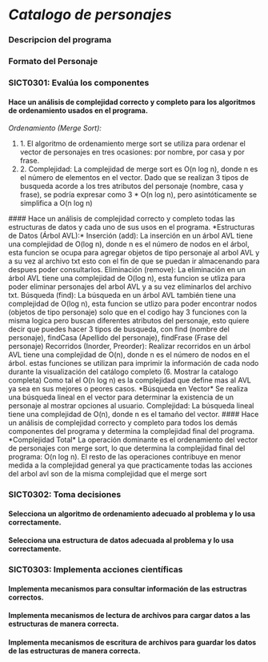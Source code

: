# *Catalogo de personajes*

### Descripcion del programa

### Formato del Personaje

### SICT0301: Evalúa los componentes

#### Hace un análisis de complejidad correcto y completo para los algoritmos de ordenamiento usados en el programa.
*Ordenamiento (Merge Sort):*
<ol>
  <li>1. El algoritmo de ordenamiento merge sort se utiliza para ordenar el vector de personajes en tres ocasiones: por nombre, por casa y por frase.</li>
  <li>2. Complejidad: La complejidad de merge sort es O(n log n), donde n es el número de elementos en el vector. Dado que se realizan 3 tipos de busqueda acorde a los tres atributos del personaje (nombre, casa y frase), se podría expresar como 3 * O(n log n), pero asintóticamente se simplifica a O(n log n)</li>
</ol>
#### Hace un análisis de complejidad correcto y completo todas las estructuras de datos y cada uno de sus usos en el programa.
*Estructuras de Datos (Árbol AVL):*
Inserción (add): La inserción en un árbol AVL tiene una complejidad de O(log n), donde n es el número de nodos en el árbol, esta funcion se ocupa para agregar objetos de tipo personaje al arbol AVL y a su vez al archivo txt esto con el fin de que se puedan ir almacenando para despues poder consultarlos.
Eliminación (remove): La eliminación en un árbol AVL tiene una complejidad de O(log n), esta funcion se utliza para poder eliminar personajes del arbol AVL y a su vez eliminarlos del archivo txt.
Búsqueda (find): La búsqueda en un árbol AVL también tiene una complejidad de O(log n), esta funcion se utlizo para poder encontrar nodos (objetos de tipo personaje) solo que en el codigo hay 3 funciones con la misma logica pero buscan diferentes atributos del personaje, esto quiere decir que puedes hacer 3 tipos de busqueda, con find (nombre del personaje), findCasa (Apellido del personaje), findFrase (Frase del personaje)
Recorridos (Inorder, Preorder): Realizar recorridos en un árbol AVL tiene una complejidad de O(n), donde n es el número de nodos en el árbol. estas funciones se utilizan para imprimir la información de cada nodo durante la visualización del catálogo completo (6. Mostrar la catalogo completa)
Como tal el O(n log n) es la complejidad que define mas al AVL ya sea en sus mejores o peores casos. 
*Búsqueda en Vector*
Se realiza una búsqueda lineal en el vector para determinar la existencia de un personaje al mostrar opciones al usuario.
Complejidad: La búsqueda lineal tiene una complejidad de O(n), donde n es el tamaño del vector.
#### Hace un análisis de complejidad correcto y completo para todos los demás componentes del programa y determina la complejidad final del programa.
*Complejidad Total*
La operación dominante es el ordenamiento del vector de personajes con merge sort, lo que determina la complejidad final del programa: O(n log n). El resto de las operaciones contribuye en menor medida a la complejidad general ya que practicamente todas las acciones del arbol avl son de la misma complejidad que el merge sort

### SICT0302: Toma decisiones

#### Selecciona un algoritmo de ordenamiento adecuado al problema y lo usa correctamente.

#### Selecciona una estructura de datos adecuada al problema y lo usa correctamente.

### SICT0303: Implementa acciones científicas

#### Implementa mecanismos para consultar información de las estructras correctos.

#### Implementa mecanismos de lectura de archivos para cargar datos a las estructuras de manera correcta.

#### Implementa mecanismos de escritura de archivos para guardar los datos de las estructuras de manera correcta.
